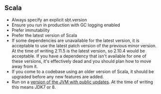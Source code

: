 Scala
-----

 * Always specify an explicit sbt.version
 * Ensure you run in production with GC logging enabled
 * Prefer immutability
 * Prefer the latest version of Scala
 * If some dependencies are unavailable for the latest version, it is acceptable to use the latest patch version of the previous minor version. At the time of writing 2.11.5 is the latest version, so 2.10.4 would be acceptable. If you have a dependency that isn't available for one of these versions, it's effectively dead and you should plan how to move away from it. 
 * If you come to a codebase using an older version of Scala, it should be upgraded before any new features are added.
 * Run on a [version of the JVM with public updates](http://www.oracle.com/technetwork/java/eol-135779.html#javase). At the time of writing this means JDK7 or 8.
